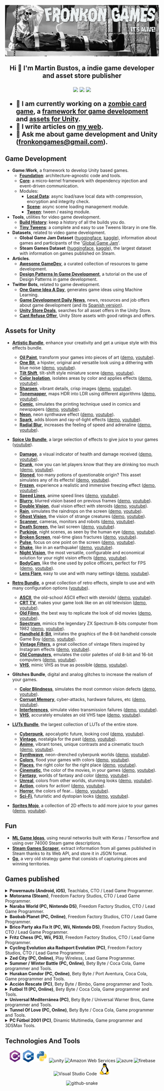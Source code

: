 <h2>

<div align="center">

![Header](images/github-banner.png)

Hi :wave: I'm Martin Bustos, a indie game developer and asset store publisher

<a href="https://twitter.com/fronkongames" target="_blank">![](https://img.shields.io/badge/twitter-%231DA1F2.svg?&style=for-the-badge&logo=twitter&logoColor=white)</a> <a href="https://www.linkedin.com/in/martinbr" target="_blank">![](https://img.shields.io/badge/linkedin-%230077B5.svg?&style=for-the-badge&logo=linkedin&logoColor=white)</a> ![](https://komarev.com/ghpvc/?username=fronkongames&label=Profile%20views&color=0e75b6&style=for-the-badge)

</div>


* :telescope: I am currently working on a [zombie card game](https://fronkongames.github.io/Dawn-Of-The-Cards/), a [framework for game development](https://github.com/FronkonGames/GameWork-Foundation) and [assets for Unity](https://assetstore.unity.com/publishers/62716).
* :memo: I write articles on [my web](https://fronkongames.github.io/).
* :speech_balloon: Ask me about **game development** and **Unity** (**fronkongames@gmail.com**).

## Game Development

* **Game:Work**, a framework to develop Unity based games.
  * **[Foundation](https://github.com/FronkonGames/GameWork-Foundation)**: architecture-agnostic code and tools.
  * **[Core](https://github.com/FronkonGames/GameWork-Core)**: a micro-kernel framework with dependency injection and event-driven communication.
  * Modules:
    * **[Local Data](https://github.com/FronkonGames/GameWork-Local-Data)**: async load/save local data with compression, encryption and integrity check.
    * **[Scene](https://github.com/FronkonGames/GameWork-Scene)**: async scene loading management module.
    * **[Tween](https://github.com/FronkonGames/GameWork-Tween)**: tween / easing module.
* **Tools**, utilities for video game development.
  * **[Build History](https://github.com/FronkonGames/Build-History)**: keep a history of all the builds you do.
  * **[Tiny Tweens](https://gist.github.com/FronkonGames/ae3d0d613ac4ea6738e288c0a490c020)**: a complete and easy to use Tweens library in one file.
* **Datasets**, related to video game development.
  * **Global Game Jam Dataset** ([huggingface](https://huggingface.co/datasets/FronkonGames/Global-Game-Jam-Dataset), [kaggle](https://www.kaggle.com/datasets/fronkongames/global-game-jam-dataset)), information about games and participants of the '[Global Game Jam](https://globalgamejam.org/)'.
  * **Steam Games Dataset** ([huggingface](https://huggingface.co/datasets/FronkonGames/steam-games-dataset), [kaggle](https://www.kaggle.com/datasets/fronkongames/steam-games-dataset)), the largest dataset with information on games published on Steam.
* **Articles**.
  * **[Awesome GameDev](https://github.com/FronkonGames/Awesome-Gamedev)**, a curated collection of resources to game development.
  * **[Design Patterns In Game Development](https://github.com/FronkonGames/GameWork-Foundation)**, a tutorial on the use of Design Patterns in game development.
* **Twitter Bots**, related to game development.
  * **[One Game Idea A Day](https://twitter.com/OneGameIdeaADa1)**, generates game ideas using Machine Learning.
  * **[Game Development Daily News](https://twitter.com/daily_unity)**, news, resources and job offers about game development (and its [Spanish version](https://twitter.com/MenendevBot)).
  * **[Unity Store Deals](https://twitter.com/UnityStoreDeals)**, searches for all asset offers in the Unity Store.
  * **[Cant Refuse Offer](https://twitter.com/CantRefuseOffer)**, Unity Store assets with good ratings and offers.

## Assets for Unity

* **[Artistic Bundle](https://assetstore.unity.com/packages/vfx/shaders/fullscreen-camera-effects/artistic-bundle-272266)**, enhance your creativity and get a unique style with this effects bundle.
  * **[Oil Paint](https://assetstore.unity.com/packages/vfx/shaders/fullscreen-camera-effects/artistic-oil-paint-264134)**, transform your games into pieces of art ([demo](https://fronkongames.github.io/demos-artistic/oilpaint/), [youtube](https://www.youtube.com/watch?v=A9jtFpXo02Q)).
  * **[One Bit](https://assetstore.unity.com/packages/vfx/shaders/fullscreen-camera-effects/artistic-one-bit-216000)**, a hipster, original and versatile look using a dithering with blue noise ([demo](https://fronkongames.github.io/demos-artistic/onebit/), [youtube](https://www.youtube.com/watch?v=Yz9j7iXuDhY)).
  * **[Tilt Shift](https://assetstore.unity.com/packages/vfx/shaders/fullscreen-camera-effects/artistic-tilt-shift-265465)**, tilt-shift style miniature scene ([demo](https://fronkongames.github.io/demos-artistic/tiltshift/), [youtube](https://www.youtube.com/watch?v=ixqjMNnUSus)).
  * **[Color Isolation](https://assetstore.unity.com/packages/vfx/shaders/fullscreen-camera-effects/artistic-color-isolation-266086)**, isolates areas by color and applies effects ([demo](https://fronkongames.github.io/demos-artistic/colorisolation/), [youtube](https://www.youtube.com/watch?v=XfHdKU1qTF4)).
  * **[Sharpen](https://assetstore.unity.com/packages/vfx/shaders/fullscreen-camera-effects/artistic-sharpen-266728)**, vibrant details, crisp images ([demo](https://fronkongames.github.io/demos-artistic/sharpen/), [youtube](https://www.youtube.com/watch?v=Xjax-orCmVY)).
  * **[Tonemapper](https://assetstore.unity.com/packages/vfx/shaders/fullscreen-camera-effects/artistic-tonemapper-267617)**, maps HDR into LDR using different algorithms ([demo](https://fronkongames.github.io/demos-artistic/tonemapper/), [youtube](https://www.youtube.com/watch?v=XcLXlvqG5yU)).
  * **[Comic](https://assetstore.unity.com/packages/vfx/shaders/fullscreen-camera-effects/artistic-comic-269586)**, simulates the printing technique used in comics and newspapers ([demo](https://fronkongames.github.io/demos-artistic/comic/), [youtube](https://www.youtube.com/watch?v=W4t0Cnk1Q0U)).
  * **[Neon](https://assetstore.unity.com/packages/vfx/shaders/fullscreen-camera-effects/artistic-neon-270269)**, neon synthwave effect ([demo](https://fronkongames.github.io/demos-artistic/neon/), [youtube](https://www.youtube.com/watch?v=nNVYDesYfF8)).
  * **[Spark](https://assetstore.unity.com/packages/vfx/shaders/fullscreen-camera-effects/artistic-spark-270898)**, adds bloom and ray-of-light effects ([demo](https://fronkongames.github.io/demos-artistic/spark/), [youtube](https://www.youtube.com/watch?v=kgwMRlHzGxs)).
  * **[Radial Blur](https://assetstore.unity.com/packages/vfx/shaders/fullscreen-camera-effects/artistic-radial-blur-271547)**, increases the feeling of speed and adrenaline ([demo](https://fronkongames.github.io/demos-artistic/radialblur/), [youtube](https://www.youtube.com/watch?v=rSE8fjbire4)).

* **[Spice Up Bundle](https://assetstore.unity.com/packages/vfx/shaders/fullscreen-camera-effects/spice-up-bundle-262333)**, a large selection of effects to give juice to your games ([youtube](https://www.youtube.com/watch?v=jXgT-2tXmgI)).
  * **[Damage](https://assetstore.unity.com/packages/vfx/shaders/fullscreen-camera-effects/spice-up-damage-247019)**, a visual indicator of health and damage received (<a href="https://fronkongames.github.io/demos-spiceup/damage/">demo</a>, <a href="https://www.youtube.com/watch?v=rChUFliVX_E">youtube</a>).
  * **[Drunk](https://assetstore.unity.com/packages/vfx/shaders/fullscreen-camera-effects/spice-up-drunk-247929)**, now you can let players know that they are drinking too much (<a href="https://fronkongames.github.io/demos-spiceup/drunk/">demo</a>, <a href="https://www.youtube.com/watch?v=L7agg4NP7XU">youtube</a>).
  * **[Stoned](https://assetstore.unity.com/packages/vfx/shaders/fullscreen-camera-effects/spice-up-stoned-248596)**, too many potions of questionable origin? This asset simulates any of its effects! (<a href="https://fronkongames.github.io/demos-spiceup/stoned/">demo</a>, <a href="https://www.youtube.com/watch?v=5f_TMTkHXM0">youtube</a>).
  * **[Frozen](https://assetstore.unity.com/packages/vfx/shaders/fullscreen-camera-effects/spice-up-frozen-249207)**, experience a realistic and immersive freezing effect (<a href="https://fronkongames.github.io/demos-spiceup/frozen/">demo</a>, <a href="https://www.youtube.com/watch?v=5f_TMTkHXM0">youtube</a>).
  * **[Speed Lines](https://assetstore.unity.com/packages/slug/250408)**, anime speed lines (<a href="https://fronkongames.github.io/demos-spiceup/speedlines/">demo</a>, <a href="https://www.youtube.com/watch?v=KfDiwLYM6xw">youtube</a>).
  * **[Blurry](https://assetstore.unity.com/packages/vfx/shaders/fullscreen-camera-effects/spice-up-blurry-251642)**, blurred vision based on previous frames (<a href="https://fronkongames.github.io/demos-spiceup/blurry/">demo</a>, <a href="https://www.youtube.com/watch?v=izte-BmU-nw">youtube</a>).
  * **[Double Vision](https://assetstore.unity.com/packages/vfx/shaders/fullscreen-camera-effects/spice-up-double-vision-252006)**, dual vision effect with steroids (<a href="https://fronkongames.github.io/demos-spiceup/doublevision/">demo</a>, <a href="https://www.youtube.com/watch?v=FPELiWUmtw4">youtube</a>).
  * **[Rain](https://assetstore.unity.com/packages/vfx/shaders/fullscreen-camera-effects/spice-up-rain-252460)**, simulates the raindrops on the screen ([demo](https://fronkongames.github.io/demos-spiceup/rain/), [youtube](https://www.youtube.com/watch?v=DKMAa_LY7yU)).
  * **[Ghost Vision](https://assetstore.unity.com/packages/vfx/shaders/fullscreen-camera-effects/spice-up-ghost-vision-252730)**, the vision of strange creatures ([demo](https://fronkongames.github.io/demos-spiceup/ghostvision/), [youtube](https://www.youtube.com/watch?v=NyqkpzdqkNU)).
  * **[Scanner](https://assetstore.unity.com/packages/vfx/shaders/fullscreen-camera-effects/spice-up-scanner-253706)**, cameras, monitors and robots ([demo](https://fronkongames.github.io/demos-spiceup/scanner/), [youtube](https://www.youtube.com/watch?v=cudFCcHb_HY)).
  * **[Death Screen](https://assetstore.unity.com/packages/vfx/shaders/fullscreen-camera-effects/spice-up-death-screen-254360)**, the last screen ([demo](https://fronkongames.github.io/demos-spiceup/deathscreen/), [youtube](https://www.youtube.com/watch?v=ewXstV38FWc)).
  * **[Purkinje](https://assetstore.unity.com/packages/vfx/shaders/fullscreen-camera-effects/spice-up-purkinje-255525)**, night scenes, as seen by the human eye ([demo](https://fronkongames.github.io/demos-spiceup/purkinje/), [youtube](https://www.youtube.com/watch?v=FGC6LDY1RGg)).
  * **[Broken Screen](https://assetstore.unity.com/packages/vfx/shaders/fullscreen-camera-effects/spice-up-broken-screen-256124)**, real-time glass fractures ([demo](https://fronkongames.github.io/demos-spiceup/brokenscreen/), [youtube](https://www.youtube.com/watch?v=eqaPjR1KYPg)).
  * **[Pulse](https://assetstore.unity.com/packages/slug/257920)**, focus on one point on the screen ([demo](https://fronkongames.github.io/demos-spiceup/pulse/), [youtube](https://www.youtube.com/watch?v=63-RWxded2A)).
  * **[Shake](https://assetstore.unity.com/packages/slug/258721)**, like in an earthquake! ([demo](https://fronkongames.github.io/demos-spiceup/shake/), [youtube](https://www.youtube.com/watch?v=5Zc_0_BYOVw)).
  * **[Night Vision](https://assetstore.unity.com/packages/slug/259563)**, the most versatile, configurable and economical solution for your night vision effects ([demo](https://fronkongames.github.io/demos-spiceup/nightvision/), [youtube](https://www.youtube.com/watch?v=7Dam3W04TzU)).
  * **[BodyCam](https://assetstore.unity.com/packages/slug/260035)**, like the one used by police officers, perfect for FPS ([demo](https://fronkongames.github.io/demos-spiceup/bodycam/), [youtube](https://www.youtube.com/watch?v=pBp_WXNzlTY)).
  * **[Lens Flare](https://assetstore.unity.com/packages/slug/261769)**, easy to use and with many settings ([demo](https://fronkongames.github.io/demos-spiceup/lensflare/), [youtube](https://www.youtube.com/watch?v=9Z6wVV6XXPk)).

* **[Retro Bundle](https://assetstore.unity.com/packages/vfx/shaders/fullscreen-camera-effects/retro-bundle-245493)**, a great collection of retro effects, simple to use and with many configuration options (<a href="https://www.youtube.com/watch?v=FPn7dk3fkG4">youtube</a>).
  * **[ASCII](https://assetstore.unity.com/packages/vfx/shaders/fullscreen-camera-effects/retro-ascii-241924)**, the old-school ASCII effect with steroids! (<a href="https://fronkongames.github.io/demos-retro/ascii/">demo</a>, <a href="https://www.youtube.com/watch?v=shQxDDe8Aw4">youtube</a>).
  * **[CRT TV](https://assetstore.unity.com/packages/vfx/shaders/fullscreen-camera-effects/retro-crt-tv-241411)**, makes your game look like on an old television (<a href="https://fronkongames.github.io/demos-retro/crttv/">demo</a>, <a href="https://www.youtube.com/watch?v=UFFvtpXdUBc">youtube</a>).
  * **[Old Films](https://assetstore.unity.com/packages/vfx/shaders/fullscreen-camera-effects/retro-spectrum-239827)**, the best way to replicate the look of old movies (<a href="https://fronkongames.github.io/demos-retro/oldfilms/">demo</a>, <a href="https://www.youtube.com/watch?v=zBwXR_i6_gw">youtube</a>).
  * **[Spectrum](https://assetstore.unity.com/packages/vfx/shaders/fullscreen-camera-effects/retro-spectrum-239827)**, mimics the legendary ZX Spectrum 8-bits computer from 1982 (<a href="https://fronkongames.github.io/demos-retro/spectrum/">demo</a>, <a href="https://www.youtube.com/watch?v=SdXHXljClF8">youtube</a>).
  * **[Handheld 8-Bit](https://assetstore.unity.com/packages/vfx/shaders/fullscreen-camera-effects/retro-handheld-8-bit-239924)**, imitates the graphics of the 8-bit handheld console Game Boy (<a href="https://fronkongames.github.io/demos-retro/handheld8bit/">demo</a>, <a href="https://www.youtube.com/watch?v=j6vOE1nazbA">youtube</a>).
  * **[Vintage Filters](https://assetstore.unity.com/packages/vfx/shaders/fullscreen-camera-effects/retro-vintage-filters-242600)**, a great collection of vintage filters inspired by Instagram effects (<a href="https://fronkongames.github.io/demos-retro/vintagefilters/">demo</a>, <a href="https://www.youtube.com/watch?v=YXMNQn7cu8I">youtube</a>).
  * **[Old Computers](https://assetstore.unity.com/packages/vfx/shaders/fullscreen-camera-effects/retro-old-computers-243911)**, emulates the color palettes of old 8-bit and 16-bit computers (<a href="https://fronkongames.github.io/demos-retro/oldcomputers/">demo</a>, <a href="https://www.youtube.com/watch?v=_gADYOdLbL4">youtube</a>).
  * **[VHS](https://assetstore.unity.com/packages/slug/244944)**, mimic VHS as true as possible (<a href="https://fronkongames.github.io/demos-retro/vhs/">demo</a>, <a href="https://www.youtube.com/watch?v=LH9KDnOq0dg">youtube</a>).

* **Glitches Bundle**, digital and analog glitches to increase the realism of your games.
  * **[Color Blindness](https://assetstore.unity.com/packages/vfx/shaders/fullscreen-camera-effects/glitches-color-blindness-273126)**, simulates the most common vision defects ([demo](https://fronkongames.github.io/demos-glitches/colorblindness/), [youtube](https://www.youtube.com/watch?v=f5CiPt9bzBE)).
  * **[Corrupt Memory](https://assetstore.unity.com/packages/vfx/shaders/fullscreen-camera-effects/glitches-corrupt-memory-274730)**, cyber-attacks, hardware failures, etc ([demo](https://fronkongames.github.io/demos-glitches/corruptmemory/), [youtube](https://www.youtube.com/watch?v=F4ubH6fGgcA)).
  * **[Interferences](https://assetstore.unity.com/packages/vfx/shaders/fullscreen-camera-effects/glitches-interferences-281861)**, simulate video transmission failures ([demo](https://fronkongames.github.io/demos-glitches/interferences/), [youtube](https://www.youtube.com/watch?v=lYrj9jj3U8Y)).
  * **[VHS](https://assetstore.unity.com/packages/vfx/shaders/fullscreen-camera-effects/glitches-vhs-282181)**, accurately emulates an old VHS tape ([demo](https://fronkongames.github.io/demos-glitches/vhs/), [youtube](https://www.youtube.com/watch?v=f3W4_dPwZK0)).

* **[LUTs Bundle](https://assetstore.unity.com/packages/vfx/shaders/fullscreen-camera-effects/luts-bundle-282899)**, the largest collection of LUTs of the entire store.
  * **[Cyberpunk](https://assetstore.unity.com/packages/vfx/shaders/fullscreen-camera-effects/luts-cyberpunk-275005)**, apocalyptic future, looking cool ([demo](https://fronkongames.github.io/demos-luts/cyberpunk/), [youtube](https://www.youtube.com/watch?v=9JZdwytXLbA)).
  * **[Vintage](https://assetstore.unity.com/packages/vfx/shaders/fullscreen-camera-effects/luts-vintage-275594)**, nostalgia for the past ([demo](https://fronkongames.github.io/demos-luts/vintage/), [youtube](https://www.youtube.com/watch?v=v052UeIjusk)).
  * **[Anime](https://assetstore.unity.com/packages/vfx/shaders/fullscreen-camera-effects/luts-anime-276902)**, vibrant tones, unique contrasts and a cinematic touch ([demo](https://fronkongames.github.io/demos-luts/anime/), [youtube](https://www.youtube.com/watch?v=vCk9eIxhir4)).
  * **[Synthwave](https://assetstore.unity.com/packages/vfx/shaders/fullscreen-camera-effects/luts-synthwave-278499)**, neon-drenched cyberpunk worlds ([demo](https://fronkongames.github.io/demos-luts/synthwave/), [youtube](https://www.youtube.com/watch?v=2pW7-FFgTUA)).
  * **[Colors](https://assetstore.unity.com/packages/vfx/shaders/fullscreen-camera-effects/luts-colors-278789)**, flood your games with colors ([demo](https://fronkongames.github.io/demos-luts/colors/), [youtube](https://www.youtube.com/watch?v=L-cWwo7O3IY)).
  * **[Places](https://assetstore.unity.com/packages/vfx/shaders/fullscreen-camera-effects/luts-places-279132)**, the right color for the right place ([demo](https://fronkongames.github.io/demos-luts/places/), [youtube](https://www.youtube.com/watch?v=XpqdRRJdz4U)).
  * **[Cinematic](https://assetstore.unity.com/packages/vfx/shaders/fullscreen-camera-effects/luts-cinematic-279333)**, the color of the movies, in your games ([demo](https://fronkongames.github.io/demos-luts/cinematic/), [youtube](https://www.youtube.com/watch?v=zhGBdWJ_8rI)).
  * **[Fantasy](https://assetstore.unity.com/packages/vfx/shaders/fullscreen-camera-effects/luts-fantasy-279569)**, worlds of fantasy and color ([demo](https://fronkongames.github.io/demos-luts/fantasy/), [youtube](https://www.youtube.com/watch?v=kNT1Au3LY6s)).
  * **[Unreal](https://assetstore.unity.com/packages/vfx/shaders/fullscreen-camera-effects/luts-unreal-279579)**, colors from other worlds, stunning looks ([demo](https://fronkongames.github.io/demos-luts/unreal/), [youtube](https://www.youtube.com/watch?v=PqITkuWFoKk)).
  * **[Action](https://assetstore.unity.com/packages/vfx/shaders/fullscreen-camera-effects/luts-action-280076)**, colors for action! ([demo](https://fronkongames.github.io/demos-luts/action/), [youtube](https://www.youtube.com/watch?v=PrSI6uIoUd0)).
  * **[Horror](https://assetstore.unity.com/packages/vfx/shaders/fullscreen-camera-effects/luts-horror-280345)**, the colors of fear… ([demo](https://fronkongames.github.io/demos-luts/horror/), [youtube](https://www.youtube.com/watch?v=SoM5cH3c_YY)).
  * **[Sci-Fi](https://assetstore.unity.com/packages/vfx/shaders/fullscreen-camera-effects/luts-sci-fi-280709)**, futuristic and dystopian looks ([demo](https://fronkongames.github.io/demos-luts/scifi/), [youtube](https://www.youtube.com/watch?v=ItmAGy08gAY)).

* **[Sprites Mojo](https://assetstore.unity.com/packages/vfx/shaders/sprites-mojo-214468)**, a collection of 2D effects to add more juice to your games ([demo](https://fronkongames.github.io/demos-artistic/sprites-mojo/), [youtube](https://www.youtube.com/watch?v=4eyGdIvJxko)).

## Fun

* **[ML Game Ideas](https://github.com/FronkonGames/Machine-Learning-Game-Ideas)**, using neural networks built with Keras / Tensorflow and using over 74000 Steam game descriptions.
* **[Steam Games Scraper](https://github.com/FronkonGames/Steam-Games-Scraper)**, extract information from all games published in Steam thanks to its Web API, and store it in JSON format.
* **[Go](https://fronkongames.github.io/blog/go-weiqi-igo-baduk.html)**, a very old strategy game that consists of capturing pieces and winning territories.

## Games published

<details close>
  <summary><b>Powernauts (Android, iOS)</b>, Teachlabs, CTO / Lead Game Programmer.</summary>
  <table>
    <tr>
      <th><a href="https://www.youtube.com/watch?v=9cTPSxZqZfY"><img src="https://img.youtube.com/vi/9cTPSxZqZfY/0.jpg"></img></a></th>
      <th><img alt="Powernauts" src="images/Powernauts_0.jpg" width="374"></th>
      <th><img alt="Powernauts" src="images/Powernauts_1.jpg" width="374"></th>
    </tr>
  </table>
</details>

<details close>
  <summary><b>Motorama (Steam)</b>, Freedom Factory Studios, CTO / Lead Game Programmer.</summary>
  <table>
    <tr>
      <th><a href="https://www.youtube.com/watch?v=I_RbagXOpXk"><img src="https://img.youtube.com/vi/I_RbagXOpXk/0.jpg"></img></a></th>
      <th><img alt="Motorama" src="images/Motorama_0.jpg" width="374"></th>
      <th><img alt="Motorama" src="images/Motorama_1.jpg" width="374"></th>
      <th><img alt="Motorama" src="images/Motorama_2.jpg" width="374"></th>
      <th><img alt="Motorama" src="images/Motorama_3.jpg" width="374"></th>
    </tr>
  </table>
</details>

<details close>
  <summary><b>Naraba World (PC, Nintendo DS)</b>, Freedom Factory Studios, CTO / Lead Game Programmer.</summary>
  <table>
    <tr>
      <th><a href="https://www.youtube.com/watch?v=bF5DJOQkFPE"><img src="https://img.youtube.com/vi/bF5DJOQkFPE/0.jpg"></img></a></th>
      <th><img alt="Naraba World" src="images/Naraba_0.jpg" width="374"></th>
      <th><img alt="Naraba World" src="images/Naraba_1.jpg" width="374"></th>
      <th><img alt="Naraba World" src="images/Naraba_2.jpg" width="374"></th>
      <th><img alt="Naraba World" src="images/Naraba_3.jpg" width="374"></th>
    </tr>
  </table>
</details>

<details close>
  <summary><b>Baobab Planet (PC, Online)</b>, Freedom Factory Studios, CTO / Lead Game Programmer.</summary>
  <table>
    <tr>
      <th><a href="https://www.youtube.com/watch?v=yXq3sCn2cjQ"><img src="https://img.youtube.com/vi/yXq3sCn2cjQ/0.jpg"></img></a></th>
      <th><img alt="Baobab Planet" src="images/Baobab_0.jpg" width="374"></th>
      <th><img alt="Baobab Planet" src="images/Baobab_1.jpg" width="374"></th>
      <th><img alt="Baobab Planet" src="images/Baobab_2.jpg" width="374"></th>
    </tr>
  </table>
</details>

<details close>
  <summary><b>Brico Party aka Fix It (PC, Wii, Nintendo DS)</b>, Freedom Factory Studios, CTO / Lead Game Programmer.</summary>
  <table>
    <tr>
      <th><a href="https://www.youtube.com/watch?v=9j_7w6CLmjE"><img src="https://img.youtube.com/vi/9j_7w6CLmjE/0.jpg"></img></a></th>
      <th><img alt="Brico Party" src="images/Brico_0.jpg" width="374"></th>
      <th><img alt="Brico Party" src="images/Brico_1.jpg" width="374"></th>
      <th><img alt="Brico Party" src="images/Brico_2.jpg" width="374"></th>
    </tr>
  </table>
</details>

<details close>
  <summary><b>Fritz Chess (PC, Wii, PS3)</b>, Freedom Factory Studios, CTO / Lead Game Programmer.</summary>
  <table>
    <tr>
      <th><img alt="Fritz Chess" src="images/Fritz_0.jpg" width="374"></th>
      <th><img alt="Fritz Chess" src="images/Fritz_1.jpg" width="374"></th>
      <th><img alt="Fritz Chess" src="images/Fritz_2.jpg" width="374"></th>
      <th><img alt="Fritz Chess" src="images/Fritz_3.jpg" width="374"></th>
    </tr>
  </table>
</details>

<details close>
  <summary><b>Cycling Evolution aka Radsport Evolution (PC)</b>, Freedom Factory Studios, CTO / Lead Game Programmer.</summary>
  <table>
    <tr>
      <th><a href="https://www.youtube.com/watch?v=IsHRIYzHxFo"><img src="https://img.youtube.com/vi/IsHRIYzHxFo/0.jpg"></img></a></th>
      <th><img alt="Cycling Evolution" src="images/Cycling_0.jpg" width="374"></th>
      <th><img alt="Cycling Evolution" src="images/Cycling_1.jpg" width="374"></th>
      <th><img alt="Cycling Evolution" src="images/Cycling_2.jpg" width="374"></th>
    </tr>
  </table>
</details>

<details close>
  <summary><b>Zed City (PC, Online)</b>, Play Wireless, Lead Game Programmer.</summary>
  <table>
    <tr>
      <th><a href="https://www.youtube.com/watch?v=b7MHK6iD2_0"><img src="https://img.youtube.com/vi/b7MHK6iD2_0/0.jpg"></img></a></th>
      <th><img alt="Zed City" src="images/ZedCity_0.jpg" width="374"></th>
      <th><img alt="Zed City" src="images/ZedCity_1.jpg" width="374"></th>
      <th><img alt="Zed City" src="images/ZedCity_2.jpg" width="374"></th>
      <th><img alt="Zed City" src="images/ZedCity_3.jpg" width="374"></th>
      <th></th>
    </tr>
  </table>
</details>

<details close>
  <summary><b>Summer / Winter Battle (PC, Online)</b>, Bety Byte / Coca Cola, Game programmer and Tools.</summary>
  <table>
    <tr>
      <th><img alt="Summer / Winter Battle" src="images/Battle_0.jpg" width="374"></th>
      <th><img alt="Summer / Winter Battle" src="images/Battle_1.jpg" width="374"></th>
      <th><img alt="Summer / Winter Battle" src="images/Battle_2.jpg" width="374"></th>
    </tr>
  </table>
</details>

<details close>
  <summary><b>Hurakan Condor (PC, Online)</b>, Bety Byte / Port Aventura, Coca Cola, Game programmer and Tools.</summary>
  <table>
    <tr>
      <th><img alt="Hurakan Condor" src="images/HurakanCondor_0.jpg" width="374"></th>
    </tr>
</table>
</details>

<details close>
  <summary><b>Acción Rescate (PC)</b>, Bety Byte / Bimbo, Game programmer and Tools.</summary>
  <table>
    <tr>
      <th><img alt="Accion Rescate" src="images/AccionRescate_0.jpg" width="374"></th>
      <th><img alt="Accion Rescate" src="images/AccionRescate_1.jpg" width="374"></th>
      <th><img alt="Accion Rescate" src="images/AccionRescate_2.jpg" width="374"></th>
      <th><img alt="Accion Rescate" src="images/AccionRescate_3.jpg" width="374"></th>
      <th><img alt="Accion Rescate" src="images/AccionRescate_4.jpg" width="374"></th>
    </tr>
  </table>
</details>

<details close>
  <summary><b>Futbol 11 (PC, Online)</b>, Bety Byte / Coca Cola, Game programmer and Tools.</summary>
  <table>
    <tr>
      <th><img alt="Futbol 11" src="images/Futbol11_0.jpg" width="374"></th>
      <th><img alt="Futbol 11" src="images/Futbol11_1.jpg" width="374"></th>
    </tr>
  </table>
</details>

<details close>
  <summary><b>Universal Mediterránea (PC)</b>, Bety Byte / Universal Warner Bros, Game programmer and Tools.</summary>
  <table>
    <tr>
      <th><img alt="Universal Mediterránea" src="images/UniversalMediterranea_0.jpg"></th>
    </tr>
  </table>
</details>

<details close>
  <summary><b>Tunnel Of Love (PC, Online)</b>, Bety Byte / Coca Cola, Game programmer and Tools.</summary>
  <table>
    <tr>
      <th><img alt="Tunnel Of Love" src="images/TunnelOfLove_0.jpg" width="374"></th>
      <th><img alt="Tunnel Of Love" src="images/TunnelOfLove_1.jpg" width="374"></th>
      <th><img alt="Tunnel Of Love" src="images/TunnelOfLove_2.jpg" width="374"></th>
    </tr>
  </table>
</details>

<details close>
  <summary><b>PC Fútbol 2001 (PC)</b>, Dinamic Multimedia, Game programmer and 3DSMax Tools.</summary>
  <table>
    <tr>
      <th><img alt="PC Fútbol 2001" src="images/PCFutbol2001_0.jpg"></th>
      <th><img alt="PC Fútbol 2001" src="images/PCFutbol2001_1.jpg"></th>
      <th><img alt="PC Fútbol 2001" src="images/PCFutbol2001_2.jpg"></th>
      <th><img alt="PC Fútbol 2001" src="images/PCFutbol2001_3.jpg"></th>
    </tr>
  </table>
</details>

## Technologies And Tools

<p align="center">
  <img src="https://raw.githubusercontent.com/devicons/devicon/master/icons/csharp/csharp-original.svg" alt="csharp" width="40" height="40"/>
  <img src="https://raw.githubusercontent.com/devicons/devicon/master/icons/cplusplus/cplusplus-original.svg" alt="cplusplus" width="40" height="40"/>
  <img src="https://raw.githubusercontent.com/devicons/devicon/master/icons/python/python-original.svg" alt="Python" width="40" height="40"/>
  <img src="https://www.vectorlogo.zone/logos/unity3d/unity3d-icon.svg" alt="unity" width="40" height="40"/>
  <img src="https://www.vectorlogo.zone/logos/amazon_aws/amazon_aws-icon.svg" alt="Amazon Web Services" width="40" height="40"/>
  <img src="https://www.vectorlogo.zone/logos/microsoft_azure/microsoft_azure-icon.svg" alt="azure" width="40" height="40"/>
  <img src="https://www.vectorlogo.zone/logos/firebase/firebase-icon.svg" alt="firebase" width="40" height="40"/>
  <img src="https://www.vectorlogo.zone/logos/visualstudio_code/visualstudio_code-icon.svg" alt="Visual Studio Code" width="40" height="40"/>
  <img src="https://raw.githubusercontent.com/devicons/devicon/master/icons/linux/linux-original.svg" alt="linux" width="40" height="40"/>
</p>

</h2>

<p align="center">
<picture>
  <source media="(prefers-color-scheme: dark)" srcset="https://raw.githubusercontent.com/fronkongames/fronkongames/output/github-contribution-grid-snake-dark.svg" />
  <source media="(prefers-color-scheme: light)" srcset="https://raw.githubusercontent.com/fronkongames/fronkongames/output/github-contribution-grid-snake.svg" />
  <img alt="github-snake" src="github-snake.svg" />
</picture>
</p>
